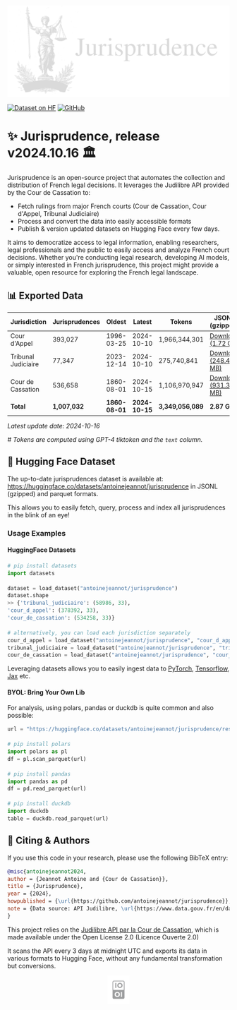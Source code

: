 <p align="center"><img src="https://raw.githubusercontent.com/antoinejeannot/jurisprudence/artefacts/jurisprudence.svg" width=650></p>

[![Dataset on HF](https://huggingface.co/datasets/huggingface/badges/resolve/main/dataset-on-hf-md-dark.svg)](https://huggingface.co/datasets/antoinejeannot/jurisprudence) [![GitHub](https://img.shields.io/badge/github-%23121011.svg?style=for-the-badge&logo=github&logoColor=white)](https://github.com/antoinejeannot/jurisprudence)

# ✨ Jurisprudence, release v2024.10.16 🏛️

Jurisprudence is an open-source project that automates the collection and distribution of French legal decisions. It leverages the Judilibre API provided by the Cour de Cassation to:

- Fetch rulings from major French courts (Cour de Cassation, Cour d'Appel, Tribunal Judiciaire)
- Process and convert the data into easily accessible formats
- Publish & version updated datasets on Hugging Face every few days.

It aims to democratize access to legal information, enabling researchers, legal professionals and the public to easily access and analyze French court decisions.
Whether you're conducting legal research, developing AI models, or simply interested in French jurisprudence, this project might provide a valuable, open resource for exploring the French legal landscape.

## 📊 Exported Data

| Jurisdiction | Jurisprudences | Oldest | Latest | Tokens | JSONL (gzipped) | Parquet |
|--------------|----------------|--------|--------|--------|-----------------|---------|
| Cour d'Appel | 393,027 | 1996-03-25 | 2024-10-10 | 1,966,344,301 | [Download (1.72 GB)](https://huggingface.co/datasets/antoinejeannot/jurisprudence/resolve/main/cour_d_appel.jsonl.gz?download=true) | [Download (2.87 GB)](https://huggingface.co/datasets/antoinejeannot/jurisprudence/resolve/main/cour_d_appel.parquet?download=true) |
| Tribunal Judiciaire | 77,347 | 2023-12-14 | 2024-10-10 | 275,740,841 | [Download (248.46 MB)](https://huggingface.co/datasets/antoinejeannot/jurisprudence/resolve/main/tribunal_judiciaire.jsonl.gz?download=true) | [Download (413.09 MB)](https://huggingface.co/datasets/antoinejeannot/jurisprudence/resolve/main/tribunal_judiciaire.parquet?download=true) |
| Cour de Cassation | 536,658 | 1860-08-01 | 2024-10-15 | 1,106,970,947 | [Download (931.31 MB)](https://huggingface.co/datasets/antoinejeannot/jurisprudence/resolve/main/cour_de_cassation.jsonl.gz?download=true) | [Download (1.58 GB)](https://huggingface.co/datasets/antoinejeannot/jurisprudence/resolve/main/cour_de_cassation.parquet?download=true) |
| **Total** | **1,007,032** | **1860-08-01** | **2024-10-15** | **3,349,056,089** | **2.87 GB** | **4.86 GB** |

<i>Latest update date: 2024-10-16</i>

<i># Tokens are computed using GPT-4 tiktoken and the `text` column.</i>

## 🤗 Hugging Face Dataset

The up-to-date jurisprudences dataset is available at: https://huggingface.co/datasets/antoinejeannot/jurisprudence in JSONL (gzipped) and parquet formats.

This allows you to easily fetch, query, process and index all jurisprudences in the blink of an eye!

### Usage Examples
#### HuggingFace Datasets
```python
# pip install datasets
import datasets

dataset = load_dataset("antoinejeannot/jurisprudence")
dataset.shape
>> {'tribunal_judiciaire': (58986, 33),
'cour_d_appel': (378392, 33),
'cour_de_cassation': (534258, 33)}

# alternatively, you can load each jurisdiction separately
cour_d_appel = load_dataset("antoinejeannot/jurisprudence", "cour_d_appel")
tribunal_judiciaire = load_dataset("antoinejeannot/jurisprudence", "tribunal_judiciaire")
cour_de_cassation = load_dataset("antoinejeannot/jurisprudence", "cour_de_cassation") 
```

Leveraging datasets allows you to easily ingest data to [PyTorch](https://huggingface.co/docs/datasets/use_with_pytorch), [Tensorflow](https://huggingface.co/docs/datasets/use_with_tensorflow), [Jax](https://huggingface.co/docs/datasets/use_with_jax) etc.

#### BYOL: Bring Your Own Lib
For analysis, using polars, pandas or duckdb is quite common and also possible:
```python
url = "https://huggingface.co/datasets/antoinejeannot/jurisprudence/resolve/main/cour_de_cassation.parquet"  # or tribunal_judiciaire.parquet, cour_d_appel.parquet

# pip install polars
import polars as pl
df = pl.scan_parquet(url)

# pip install pandas
import pandas as pd
df = pd.read_parquet(url)

# pip install duckdb
import duckdb
table = duckdb.read_parquet(url)
```

## 🪪 Citing & Authors

If you use this code in your research, please use the following BibTeX entry:
```bibtex
@misc{antoinejeannot2024,
author = {Jeannot Antoine and {Cour de Cassation}},
title = {Jurisprudence},
year = {2024},
howpublished = {\url{https://github.com/antoinejeannot/jurisprudence}},
note = {Data source: API Judilibre, \url{https://www.data.gouv.fr/en/datasets/api-judilibre/}}
}
```

This project relies on the [Judilibre API par la Cour de Cassation](https://www.data.gouv.fr/en/datasets/api-judilibre/), which is made available under the Open License 2.0 (Licence Ouverte 2.0)

It scans the API every 3 days at midnight UTC and exports its data in various formats to Hugging Face, without any fundamental transformation but conversions.

<p align="center"><a href="https://www.etalab.gouv.fr/licence-ouverte-open-licence/"><img src="https://raw.githubusercontent.com/antoinejeannot/jurisprudence/artefacts/license.png" width=50 alt="license ouverte / open license"></a></p>